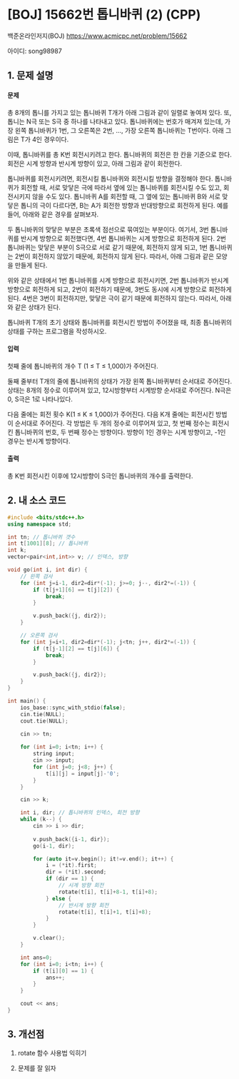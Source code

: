 # [BOJ] 15662번 톱니바퀴 (2) (CPP)


백준온라인저지(BOJ) https://www.acmicpc.net/problem/15662


아이디: song98987


## 1. 문제 설명

#### 문제
총 8개의 톱니를 가지고 있는 톱니바퀴 T개가 아래 그림과 같이 일렬로 놓여져 있다. 또, 톱니는 N극 또는 S극 중 하나를 나타내고 있다. 톱니바퀴에는 번호가 매겨져 있는데, 가장 왼쪽 톱니바퀴가 1번, 그 오른쪽은 2번, ..., 가장 오른쪽 톱니바퀴는 T번이다. 아래 그림은 T가 4인 경우이다.



이때, 톱니바퀴를 총 K번 회전시키려고 한다. 톱니바퀴의 회전은 한 칸을 기준으로 한다. 회전은 시계 방향과 반시계 방향이 있고, 아래 그림과 같이 회전한다.





톱니바퀴를 회전시키려면, 회전시킬 톱니바퀴와 회전시킬 방향을 결정해야 한다. 톱니바퀴가 회전할 때, 서로 맞닿은 극에 따라서 옆에 있는 톱니바퀴를 회전시킬 수도 있고, 회전시키지 않을 수도 있다. 톱니바퀴 A를 회전할 때, 그 옆에 있는 톱니바퀴 B와 서로 맞닿은 톱니의 극이 다르다면, B는 A가 회전한 방향과 반대방향으로 회전하게 된다. 예를 들어, 아래와 같은 경우를 살펴보자.



두 톱니바퀴의 맞닿은 부분은 초록색 점선으로 묶여있는 부분이다. 여기서, 3번 톱니바퀴를 반시계 방향으로 회전했다면, 4번 톱니바퀴는 시계 방향으로 회전하게 된다. 2번 톱니바퀴는 맞닿은 부분이 S극으로 서로 같기 때문에, 회전하지 않게 되고, 1번 톱니바퀴는 2번이 회전하지 않았기 때문에, 회전하지 않게 된다. 따라서, 아래 그림과 같은 모양을 만들게 된다.



위와 같은 상태에서 1번 톱니바퀴를 시계 방향으로 회전시키면, 2번 톱니바퀴가 반시계 방향으로 회전하게 되고, 2번이 회전하기 때문에, 3번도 동시에 시계 방향으로 회전하게 된다. 4번은 3번이 회전하지만, 맞닿은 극이 같기 때문에 회전하지 않는다. 따라서, 아래와 같은 상태가 된다.



톱니바퀴 T개의 초기 상태와 톱니바퀴를 회전시킨 방법이 주어졌을 때, 최종 톱니바퀴의 상태를 구하는 프로그램을 작성하시오.

#### 입력
첫째 줄에 톱니바퀴의 개수 T (1 ≤ T ≤ 1,000)가 주어진다. 

둘째 줄부터 T개의 줄에 톱니바퀴의 상태가 가장 왼쪽 톱니바퀴부터 순서대로 주어진다. 상태는 8개의 정수로 이루어져 있고, 12시방향부터 시계방향 순서대로 주어진다. N극은 0, S극은 1로 나타나있다.

다음 줄에는 회전 횟수 K(1 ≤ K ≤ 1,000)가 주어진다. 다음 K개 줄에는 회전시킨 방법이 순서대로 주어진다. 각 방법은 두 개의 정수로 이루어져 있고, 첫 번째 정수는 회전시킨 톱니바퀴의 번호, 두 번째 정수는 방향이다. 방향이 1인 경우는 시계 방향이고, -1인 경우는 반시계 방향이다.

#### 출력
총 K번 회전시킨 이후에 12시방향이 S극인 톱니바퀴의 개수를 출력한다.

## 2. 내 소스 코드

```c++
#include <bits/stdc++.h>
using namespace std;

int tn; // 톱니바퀴 갯수
int t[1001][8]; // 톱니바퀴
int k;
vector<pair<int,int>> v; // 인덱스, 방향

void go(int i, int dir) {
    // 왼쪽 검사
    for (int j=i-1, dir2=dir*(-1); j>=0; j--, dir2*=(-1)) {
        if (t[j+1][6] == t[j][2]) {
            break;
        }

        v.push_back({j, dir2});
    }

    // 오른쪽 검사
    for (int j=i+1, dir2=dir*(-1); j<tn; j++, dir2*=(-1)) {
        if (t[j-1][2] == t[j][6]) {
            break;
        }

        v.push_back({j, dir2});
    }
}

int main() {
    ios_base::sync_with_stdio(false);
    cin.tie(NULL);
    cout.tie(NULL);

    cin >> tn;
    
    for (int i=0; i<tn; i++) {
        string input;
        cin >> input;
        for (int j=0; j<8; j++) {
            t[i][j] = input[j]-'0';
        }
    }

    cin >> k;

    int i, dir; // 톱니바퀴의 인덱스, 회전 방향 
    while (k--) {
        cin >> i >> dir;
        
        v.push_back({i-1, dir});
        go(i-1, dir);

        for (auto it=v.begin(); it!=v.end(); it++) {
            i = (*it).first;
            dir = (*it).second;
            if (dir == 1) {
                // 시계 방향 회전
                rotate(t[i], t[i]+8-1, t[i]+8);
            } else {
                // 반시계 방향 회전
                rotate(t[i], t[i]+1, t[i]+8);
            }
        }

        v.clear();
    }

    int ans=0;
    for (int i=0; i<tn; i++) {
        if (t[i][0] == 1) {
            ans++;
        }
    }

    cout << ans;
}
```

## 3. 개선점

1. rotate 함수 사용법 익히기 

2. 문제를 잘 읽자